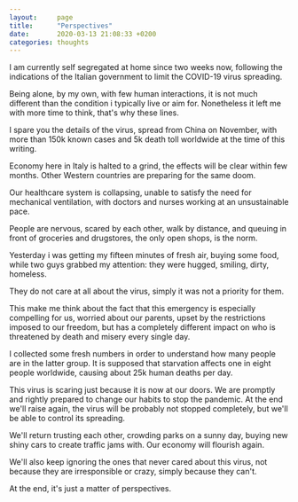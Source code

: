 ```yaml
---
layout:     page
title:      "Perspectives"
date:       2020-03-13 21:08:33 +0200
categories: thoughts
---
```


I am currently self segregated at home since two weeks now, following the indications of the Italian government to limit the COVID-19 virus spreading.

Being alone, by my own, with few human interactions, it is not much different than the condition i typically live or aim for. Nonetheless it left me with more time to think, that's why these lines.

I spare you the details of the virus, spread from China on November, with more than 150k known cases and 5k death toll worldwide at the time of this writing.

Economy here in Italy is halted to a grind, the effects will be clear within few months. Other Western countries are preparing for the same doom.

Our healthcare system is collapsing, unable to satisfy the need for mechanical ventilation, with doctors and nurses working at an unsustainable pace.

People are nervous, scared by each other, walk by distance, and queuing in front of groceries and drugstores, the only open shops, is the norm. 

Yesterday i was getting my fifteen minutes of fresh air, buying some food, while two guys grabbed my attention: they were hugged, smiling, dirty, homeless.

They do not care at all about the virus, simply it was not a priority for them.

This make me think about the fact that this emergency is especially compelling for us, worried about our parents, upset by the restrictions imposed to our freedom, but has a completely different impact on who is threatened by death and misery every single day.

I collected some fresh numbers in order to understand how many people are in the latter group. It is supposed that starvation affects one in eight people worldwide, causing about 25k human deaths per day.

This virus is scaring just because it is now at our doors. We are promptly and rightly prepared to change our habits to stop the pandemic. At the end we'll raise again, the virus will be probably not stopped completely, but we'll be able to control its spreading.

We'll return trusting each other, crowding parks on a sunny day, buying new shiny cars to create traffic jams with. Our economy will flourish again. 

We'll also keep ignoring the ones that never cared about this virus, not because they are irresponsible or crazy, simply because they can't.

At the end, it's just a matter of perspectives.
